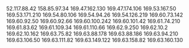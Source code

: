 52.117.88.42
158.85.97.34
169.47.162.130
169.47.174.106
169.53.167.50
169.53.171.210
169.54.80.106
169.54.94.26
169.54.126.219
169.60.73.142
169.60.92.50
169.60.92.66
169.60.100.242
169.60.101.42
169.61.74.210
169.61.83.62
169.61.109.34
169.61.110.66
169.62.9.250
169.62.10.2
169.62.10.162
169.63.75.82
169.63.88.178
169.63.88.186
169.63.94.210
169.63.106.50
169.63.111.82
169.63.149.122
169.63.158.82
169.63.160.130

